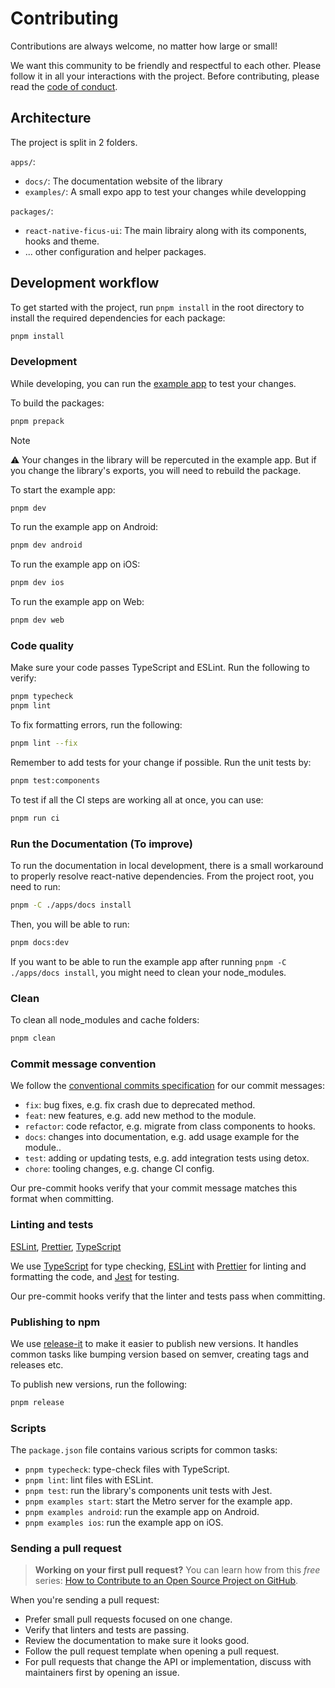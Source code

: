 # Contributing

Contributions are always welcome, no matter how large or small!

We want this community to be friendly and respectful to each other. Please follow it in all your interactions with the project. Before contributing, please read the [code of conduct](./CODE_OF_CONDUCT.md).

## Architecture
The project is split in 2 folders.

`apps/`:
- `docs/`: The documentation website of the library
- `examples/`: A small expo app to test your changes while developping

`packages/`: 
- `react-native-ficus-ui`: The main librairy along with its components, hooks and theme.
- ... other configuration and helper packages.
## Development workflow

To get started with the project, run `pnpm install` in the root directory to install the required dependencies for each package:

```sh
pnpm install
```

### Development
While developing, you can run the [example app](/example/) to test your changes.

To build the packages:

```sh
pnpm prepack
```

> [!NOTE]
> ⚠️ Your changes in the library will be repercuted in the example app. But if you change the library's exports, you will need to rebuild the package.

To start the example app:
```sh
pnpm dev
```

To run the example app on Android:

```sh
pnpm dev android
```

To run the example app on iOS:

```sh
pnpm dev ios
```

To run the example app on Web:

```sh
pnpm dev web
```

### Code quality
Make sure your code passes TypeScript and ESLint. Run the following to verify:

```sh
pnpm typecheck
pnpm lint
```

To fix formatting errors, run the following:

```sh
pnpm lint --fix
```

Remember to add tests for your change if possible. Run the unit tests by:

```sh
pnpm test:components
```

To test if all the CI steps are working all at once, you can use:
```sh
pnpm run ci
```

### Run the Documentation (To improve)

To run the documentation in local development, there is a small workaround to properly resolve react-native dependencies.
From the project root, you need to run: 

```sh
pnpm -C ./apps/docs install
```

Then, you will be able to run:

```sh
pnpm docs:dev
```

If you want to be able to run the example app after running  `pnpm -C ./apps/docs install`, you might need to clean your node_modules.

### Clean

To clean all node_modules and cache folders:

```sh
pnpm clean
```


### Commit message convention

We follow the [conventional commits specification](https://www.conventionalcommits.org/en) for our commit messages:

- `fix`: bug fixes, e.g. fix crash due to deprecated method.
- `feat`: new features, e.g. add new method to the module.
- `refactor`: code refactor, e.g. migrate from class components to hooks.
- `docs`: changes into documentation, e.g. add usage example for the module..
- `test`: adding or updating tests, e.g. add integration tests using detox.
- `chore`: tooling changes, e.g. change CI config.

Our pre-commit hooks verify that your commit message matches this format when committing.

### Linting and tests

[ESLint](https://eslint.org/), [Prettier](https://prettier.io/), [TypeScript](https://www.typescriptlang.org/)

We use [TypeScript](https://www.typescriptlang.org/) for type checking, [ESLint](https://eslint.org/) with [Prettier](https://prettier.io/) for linting and formatting the code, and [Jest](https://jestjs.io/) for testing.

Our pre-commit hooks verify that the linter and tests pass when committing.

### Publishing to npm

We use [release-it](https://github.com/release-it/release-it) to make it easier to publish new versions. It handles common tasks like bumping version based on semver, creating tags and releases etc.

To publish new versions, run the following:

```sh
pnpm release
```

### Scripts

The `package.json` file contains various scripts for common tasks:

- `pnpm typecheck`: type-check files with TypeScript.
- `pnpm lint`: lint files with ESLint.
- `pnpm test`: run the library's components unit tests with Jest.
- `pnpm examples start`: start the Metro server for the example app.
- `pnpm examples android`: run the example app on Android.
- `pnpm examples ios`: run the example app on iOS.

### Sending a pull request

> **Working on your first pull request?** You can learn how from this _free_ series: [How to Contribute to an Open Source Project on GitHub](https://app.egghead.io/playlists/how-to-contribute-to-an-open-source-project-on-github).

When you're sending a pull request:

- Prefer small pull requests focused on one change.
- Verify that linters and tests are passing.
- Review the documentation to make sure it looks good.
- Follow the pull request template when opening a pull request.
- For pull requests that change the API or implementation, discuss with maintainers first by opening an issue.
